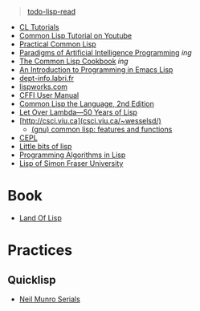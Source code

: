> [todo-lisp-read](https://github.com/keer2345/reading-notes/blob/main/it/lisp/todo.md)

- [CL Tutorials](https://github.com/keer2345/reading-notes/tree/main/it/lisp/cl-tutorials)
- [Common Lisp Tutorial on Youtube](https://github.com/keer2345/reading-notes/tree/main/it/lisp/common-lisp-on-youtube)
- [Practical Common Lisp](https://github.com/keer2345/reading-notes/tree/main/it/lisp/practical-common-lisp)
- [Paradigms of Artificial Intelligence Programming](https://github.com/keer2345/reading-notes/tree/main/it/lisp/PAIP) _ing_
- [The Common Lisp Cookbook](https://github.com/keer2345/reading-notes/tree/main/it/lisp/the-common-lisp-cookbook) _ing_
- [An Introduction to Programming in Emacs Lisp](https://github.com/keer2345/reading-notes/tree/main/it/lisp/an-intro-to-prog-emacs-lisp)
- [dept-info.labri.fr](https://dept-info.labri.fr/~strandh/Teaching/MTP/Common/David-Lamkins/)
- [lispworks.com](http://www.lispworks.com/documentation/lw50/CLHS/Front/index.htm)
- [CFFI User Manual](https://common-lisp.net/project/cffi/manual/cffi-manual.html)
- [Common Lisp the Language, 2nd Edition](https://www.cs.cmu.edu/Groups/AI/html/cltl/clm/clm.html)
- [Let Over Lambda—50 Years of Lisp](https://letoverlambda.com/)
- [http://csci.viu.ca](csci.viu.ca/~wesselsd/)
  - [(gnu) common lisp: features and functions](http://csci.viu.ca/~wesselsd/courses/csci330/code/lisp/index.html)
- [CEPL](https://www.youtube.com/playlist?list=PL2VAYZE_4wRKKr5pJzfYD1w4tKCXARs5y)
- [Little bits of lisp](https://github.com/keer2345/reading-notes/tree/main/it/lisp/little-bits-of-lisp)
- [Programming Algorithms in Lisp](http://vseloved.github.io/progalgs.html)
- [Lisp of Simon Fraser University](https://github.com/keer2345/reading-notes/tree/main/it/lisp/lisp-of-sfu)

# Book
- [Land Of Lisp](https://github.com/keer2345/reading-notes/tree/main/it/lisp/LandOfLisp)
# Practices
## Quicklisp
- [Neil Munro Serials](./quicklisp/neil-munro-serials)
